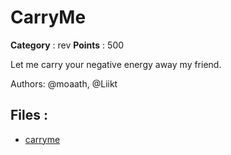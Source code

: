 # CarryMe

**Category** : rev
**Points** : 500

Let me carry your negative energy away my friend.
Authors: @moaath, @Liikt

## Files : 
 - [carryme](./carryme)


